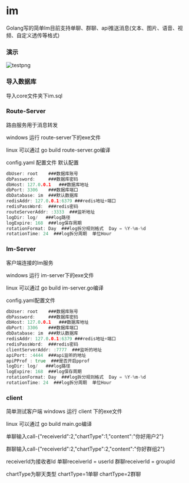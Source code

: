 # im
Golang写的简单Im目前支持单聊、群聊、api推送消息(文本、图片、语音、视频、自定义透传等格式)


### 演示
![testpng](https://img.hacpai.com/pipe/450370050/450370050/450370050/eb8c680d86d046a5a7490d40bedadc98.png)

### 导入数据库
导入core文件夹下im.sql

### Route-Server
路由服务用于消息转发

windows 运行 route-server下的exe文件

linux 可以通过 go build route-server.go编译

config.yaml 配置文件
默认配置
```go
dbUser: root    ###数据库账号
dbPassword:     ###数据库密码
dbHost: 127.0.0.1   ###数据库地址
dbPort: 3306    ###数据库端口
dbDatabase: im  ###默认数据库
redisAddr: 127.0.0.1:6379 ###redis地址+端口
redisPassWord:  ###redis密码
routeServerAddr: :3333  ###监听地址
logDir: log/   ###log路径
logExpire: 168  ###log保存周期
rotationFormat: Day  ###log拆分规则格式  Day = %Y-%m-%d
rotationTime: 24  ###log拆分周期  单位Hour
```


### Im-Server 
客户端连接的Im服务

windows 运行 im-server下的exe文件

linux 可以通过 go build im-server.go编译

config.yaml配置文件
```go
dbUser: root    ###数据库账号
dbPassword:     ###数据库密码
dbHost: 127.0.0.1   ###数据库地址
dbPort: 3306    ###数据库端口
dbDatabase: im  ###默认数据库
redisAddr: 127.0.0.1:6379 ###redis地址+端口
redisPassWord:  ###redis密码
clientServerAddr: :7777  ###监听的地址
apiPort: :4444  ###api监听的地址
apiPProf : true  ###是否开启pprof
logDir: log/   ###log路径
logExpire: 168  ###log保存周期
rotationFormat: Day  ###log拆分规则格式  Day = %Y-%m-%d
rotationTime: 24  ###log拆分周期  单位Hour
```

### client
简单测试客户端
windows 运行 client 下的exe文件

linux 可以通过 go build main.go编译

单聊输入call-{"receiverId":2,"chartType":1,"content":"你好用户2"}

群聊输入call-{"receiverId":2,"chartType":2,"content":"你好群组2"}

receiverId为接收者Id 单聊receiverId = userId 群聊receiverId = groupId

chartType为聊天类型  chartType=1单聊  chartType=2群聊


